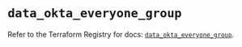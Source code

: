 # `data_okta_everyone_group`

Refer to the Terraform Registry for docs: [`data_okta_everyone_group`](https://registry.terraform.io/providers/okta/okta/4.6.3/docs/data-sources/everyone_group).
